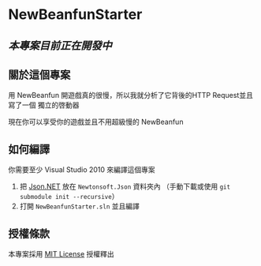 # NewBeanfunStarter

## *本專案目前正在開發中*

## 關於這個專案

用 NewBeanfun 開遊戲真的很慢，所以我就分析了它背後的HTTP Request並且寫了一個
獨立的啓動器

現在你可以享受你的遊戲並且不用超級慢的 NewBeanfun

## 如何編譯

你需要至少 Visual Studio 2010 來編譯這個專案

1. 把 [Json.NET][1] 放在 `Newtonsoft.Json` 資料夾內
   （手動下載或使用 `git submodule init --recursive`）
2. 打開 `NewBeanfunStarter.sln` 並且編譯

## 授權條款

本專案採用 [MIT License](LICENSE) 授權釋出

  [1]: https://github.com/JamesNK/Newtonsoft.Json
